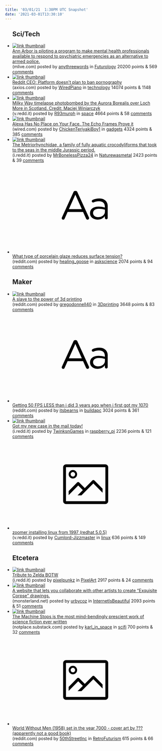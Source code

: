 ```yaml
---
title: '03/01/21  1:30PM UTC Snapshot'
date: '2021-03-01T13:30:10'
---
```

<ul>
<h2>Sci/Tech</h2>

<li><a href='https://www.mlive.com/news/ann-arbor/2021/02/should-police-respond-to-mental-health-emergencies-ann-arbor-exploring-alternatives.html'><img src='https://a.thumbs.redditmedia.com/ADTtNkdiq5EJYa0jSiWRaSDQbEvoax8GxytfP8m6Yu4.jpg' alt='link thumbnail'></a><div><div class='linkTitle'><a href='https://www.mlive.com/news/ann-arbor/2021/02/should-police-respond-to-mental-health-emergencies-ann-arbor-exploring-alternatives.html'>Ann Arbor is piloting a program to make mental health professionals available to respond to psychiatric emergencies as an alternative to armed police.</a></div>(mlive.com) posted by <a href='https://www.reddit.com/user/anythreewords'>anythreewords</a> in <a href='https://www.reddit.com/r/Futurology'>Futurology</a> 20200 points & 569 <a href='https://www.reddit.com/r/Futurology/comments/luonaz/ann_arbor_is_piloting_a_program_to_make_mental/'>comments</a></div></li>

<li><a href='https://www.axios.com/reddit-ceo-pornography-axios-hbo-a16f347b-0da5-4368-97ec-a8d3cdfab064.html'><img src='https://b.thumbs.redditmedia.com/PSX-HLTxGqKqrA75o1gAc8mC1OKOzd6Z0wr5FpkhrIQ.jpg' alt='link thumbnail'></a><div><div class='linkTitle'><a href='https://www.axios.com/reddit-ceo-pornography-axios-hbo-a16f347b-0da5-4368-97ec-a8d3cdfab064.html'>Reddit CEO: Platform doesn't plan to ban pornography</a></div>(axios.com) posted by <a href='https://www.reddit.com/user/WiredPiano'>WiredPiano</a> in <a href='https://www.reddit.com/r/technology'>technology</a> 14074 points & 1148 <a href='https://www.reddit.com/r/technology/comments/luu824/reddit_ceo_platform_doesnt_plan_to_ban_pornography/'>comments</a></div></li>

<li><a href='https://v.redd.it/ayyhazwq08k61'><img src='https://b.thumbs.redditmedia.com/Pzz0R3EP9TKgMJFXBCxoxRUBjV_ChWBpd3nO7skXmOo.jpg' alt='link thumbnail'></a><div><div class='linkTitle'><a href='https://v.redd.it/ayyhazwq08k61'>Milky Way timelapse photobombed by the Aurora Borealis over Loch More in Scotland. Credit: Maciej Winiarczyk</a></div>(v.redd.it) posted by <a href='https://www.reddit.com/user/R93murph'>R93murph</a> in <a href='https://www.reddit.com/r/space'>space</a> 4664 points & 58 <a href='https://www.reddit.com/r/space/comments/lug5m5/milky_way_timelapse_photobombed_by_the_aurora/'>comments</a></div></li>

<li><a href='https://www.wired.com/review/amazon-echo-frames/'><img src='https://b.thumbs.redditmedia.com/-r_Mf6XmbkMoxmARMlzuUU60ujLLEc_Kz1tvTi6mrqU.jpg' alt='link thumbnail'></a><div><div class='linkTitle'><a href='https://www.wired.com/review/amazon-echo-frames/'>Alexa Has No Place on Your Face. The Echo Frames Prove it</a></div>(wired.com) posted by <a href='https://www.reddit.com/user/ChickenTeriyakiBoy1'>ChickenTeriyakiBoy1</a> in <a href='https://www.reddit.com/r/gadgets'>gadgets</a> 4324 points & 385 <a href='https://www.reddit.com/r/gadgets/comments/lurb4w/alexa_has_no_place_on_your_face_the_echo_frames/'>comments</a></div></li>

<li><a href='https://i.redd.it/kc1rt30yi9k61.jpg'><img src='https://b.thumbs.redditmedia.com/cgRutqZcQR-K1b2HAEdTcWi1zJqZQkWD1NjXhs3GM-A.jpg' alt='link thumbnail'></a><div><div class='linkTitle'><a href='https://i.redd.it/kc1rt30yi9k61.jpg'>The Metriorhynchidae, a family of fully aquatic crocodyliforms that took to the seas in the middle Jurassic period.</a></div>(i.redd.it) posted by <a href='https://www.reddit.com/user/MrBonelessPizza24'>MrBonelessPizza24</a> in <a href='https://www.reddit.com/r/Naturewasmetal'>Naturewasmetal</a> 2423 points & 39 <a href='https://www.reddit.com/r/Naturewasmetal/comments/lumxs7/the_metriorhynchidae_a_family_of_fully_aquatic/'>comments</a></div></li>

<li><a href='https://www.reddit.com/r/askscience/comments/lul7nu/what_type_of_porcelain_glaze_reduces_surface/'><svg version='1.1' viewBox='-34 -12 104 64' preserveAspectRatio='xMidYMid slice' xmlns='http://www.w3.org/2000/svg' xmlns:xlink='http://www.w3.org/1999/xlink'>
    <title>text link thumbnail</title>
    <path d='M12.19,8.84a1.45,1.45,0,0,0-1.4-1h-.12a1.46,1.46,0,0,0-1.42,1L1.14,26.56a1.29,1.29,0,0,0-.14.59,1,1,0,0,0,1,1,1.12,1.12,0,0,0,1.08-.77l2.08-4.65h11l2.08,4.59a1.24,1.24,0,0,0,1.12.83,1.08,1.08,0,0,0,1.08-1.08,1.64,1.64,0,0,0-.14-.57ZM6.08,20.71l4.59-10.22,4.6,10.22Z'>
    </path>
    <path d='M32.24,14.78A6.35,6.35,0,0,0,27.6,13.2a11.36,11.36,0,0,0-4.7,1,1,1,0,0,0-.58.89,1,1,0,0,0,.94.92,1.23,1.23,0,0,0,.39-.08,8.87,8.87,0,0,1,3.72-.81c2.7,0,4.28,1.33,4.28,3.92v.5a15.29,15.29,0,0,0-4.42-.61c-3.64,0-6.14,1.61-6.14,4.64v.05c0,2.95,2.7,4.48,5.37,4.48a6.29,6.29,0,0,0,5.19-2.48V26.9a1,1,0,0,0,1,1,1,1,0,0,0,1-1.06V19A5.71,5.71,0,0,0,32.24,14.78Zm-.56,7.7c0,2.28-2.17,3.89-4.81,3.89-1.94,0-3.61-1.06-3.61-2.86v-.06c0-1.8,1.5-3,4.2-3a15.2,15.2,0,0,1,4.22.61Z'>
    </path>
    </svg></a><div><div class='linkTitle'><a href='https://www.reddit.com/r/askscience/comments/lul7nu/what_type_of_porcelain_glaze_reduces_surface/'>What type of porcelain glaze reduces surface tension?</a></div>(reddit.com) posted by <a href='https://www.reddit.com/user/healing_goose'>healing_goose</a> in <a href='https://www.reddit.com/r/askscience'>askscience</a> 2074 points & 94 <a href='https://www.reddit.com/r/askscience/comments/lul7nu/what_type_of_porcelain_glaze_reduces_surface/'>comments</a></div></li>

<h2>Maker</h2>

<li><a href='https://www.reddit.com/gallery/luvm4o'><img src='https://b.thumbs.redditmedia.com/hialWFlariUN6D4vp8nTGDsJ7bfmG5-KCsHSY-ZxalM.jpg' alt='link thumbnail'></a><div><div class='linkTitle'><a href='https://www.reddit.com/gallery/luvm4o'>A slave to the power of 3d printing</a></div>(reddit.com) posted by <a href='https://www.reddit.com/user/gregodonnell40'>gregodonnell40</a> in <a href='https://www.reddit.com/r/3Dprinting'>3Dprinting</a> 3648 points & 83 <a href='https://www.reddit.com/r/3Dprinting/comments/luvm4o/a_slave_to_the_power_of_3d_printing/'>comments</a></div></li>

<li><a href='https://www.reddit.com/r/buildapc/comments/lul894/getting_50_fps_less_than_i_did_3_years_ago_when_i/'><svg version='1.1' viewBox='-34 -12 104 64' preserveAspectRatio='xMidYMid slice' xmlns='http://www.w3.org/2000/svg' xmlns:xlink='http://www.w3.org/1999/xlink'>
    <title>text link thumbnail</title>
    <path d='M12.19,8.84a1.45,1.45,0,0,0-1.4-1h-.12a1.46,1.46,0,0,0-1.42,1L1.14,26.56a1.29,1.29,0,0,0-.14.59,1,1,0,0,0,1,1,1.12,1.12,0,0,0,1.08-.77l2.08-4.65h11l2.08,4.59a1.24,1.24,0,0,0,1.12.83,1.08,1.08,0,0,0,1.08-1.08,1.64,1.64,0,0,0-.14-.57ZM6.08,20.71l4.59-10.22,4.6,10.22Z'>
    </path>
    <path d='M32.24,14.78A6.35,6.35,0,0,0,27.6,13.2a11.36,11.36,0,0,0-4.7,1,1,1,0,0,0-.58.89,1,1,0,0,0,.94.92,1.23,1.23,0,0,0,.39-.08,8.87,8.87,0,0,1,3.72-.81c2.7,0,4.28,1.33,4.28,3.92v.5a15.29,15.29,0,0,0-4.42-.61c-3.64,0-6.14,1.61-6.14,4.64v.05c0,2.95,2.7,4.48,5.37,4.48a6.29,6.29,0,0,0,5.19-2.48V26.9a1,1,0,0,0,1,1,1,1,0,0,0,1-1.06V19A5.71,5.71,0,0,0,32.24,14.78Zm-.56,7.7c0,2.28-2.17,3.89-4.81,3.89-1.94,0-3.61-1.06-3.61-2.86v-.06c0-1.8,1.5-3,4.2-3a15.2,15.2,0,0,1,4.22.61Z'>
    </path>
    </svg></a><div><div class='linkTitle'><a href='https://www.reddit.com/r/buildapc/comments/lul894/getting_50_fps_less_than_i_did_3_years_ago_when_i/'>Getting 50 FPS LESS than i did 3 years ago when i first got my 1070</a></div>(reddit.com) posted by <a href='https://www.reddit.com/user/itsbearns'>itsbearns</a> in <a href='https://www.reddit.com/r/buildapc'>buildapc</a> 3024 points & 361 <a href='https://www.reddit.com/r/buildapc/comments/lul894/getting_50_fps_less_than_i_did_3_years_ago_when_i/'>comments</a></div></li>

<li><a href='https://i.redd.it/2l65sqfw99k61.jpg'><img src='https://b.thumbs.redditmedia.com/eonXwircUg1thogGD66xbrJVa7WAHc75_syNq6OOfio.jpg' alt='link thumbnail'></a><div><div class='linkTitle'><a href='https://i.redd.it/2l65sqfw99k61.jpg'>Got my new case in the mail today!</a></div>(i.redd.it) posted by <a href='https://www.reddit.com/user/TwinksnGames'>TwinksnGames</a> in <a href='https://www.reddit.com/r/raspberry_pi'>raspberry_pi</a> 2236 points & 121 <a href='https://www.reddit.com/r/raspberry_pi/comments/lulqgg/got_my_new_case_in_the_mail_today/'>comments</a></div></li>

<li><a href='https://v.redd.it/i5umaj4ntak61'><svg version='1.1' viewBox='-34 -14 104 64' preserveAspectRatio='xMidYMid meet' xmlns='http://www.w3.org/2000/svg' xmlns:xlink='http://www.w3.org/1999/xlink'>
    <title>link thumbnail</title>
    <path d='M32,4H4A2,2,0,0,0,2,6V30a2,2,0,0,0,2,2H32a2,2,0,0,0,2-2V6A2,2,0,0,0,32,4ZM4,30V6H32V30Z'></path>
    <path d='M8.92,14a3,3,0,1,0-3-3A3,3,0,0,0,8.92,14Zm0-4.6A1.6,1.6,0,1,1,7.33,11,1.6,1.6,0,0,1,8.92,9.41Z'></path>
    <path d='M22.78,15.37l-5.4,5.4-4-4a1,1,0,0,0-1.41,0L5.92,22.9v2.83l6.79-6.79L16,22.18l-3.75,3.75H15l8.45-8.45L30,24V21.18l-5.81-5.81A1,1,0,0,0,22.78,15.37Z'></path>
    </svg></a><div><div class='linkTitle'><a href='https://v.redd.it/i5umaj4ntak61'>zoomer installing linux from 1997 (redhat 5.0.5)</a></div>(v.redd.it) posted by <a href='https://www.reddit.com/user/Cumlord-Jizzmaster'>Cumlord-Jizzmaster</a> in <a href='https://www.reddit.com/r/linux'>linux</a> 636 points & 149 <a href='https://www.reddit.com/r/linux/comments/lut27o/zoomer_installing_linux_from_1997_redhat_505/'>comments</a></div></li>

<h2>Etcetera</h2>

<li><a href='https://i.redd.it/70unipzpdak61.jpg'><img src='https://a.thumbs.redditmedia.com/PHxCkRF1OW-eV0MQF-HIohRPnDUpYFbk9ZlQhIbj5q8.jpg' alt='link thumbnail'></a><div><div class='linkTitle'><a href='https://i.redd.it/70unipzpdak61.jpg'>Tribute to Zelda BOTW</a></div>(i.redd.it) posted by <a href='https://www.reddit.com/user/pixelpunkz'>pixelpunkz</a> in <a href='https://www.reddit.com/r/PixelArt'>PixelArt</a> 2917 points & 24 <a href='https://www.reddit.com/r/PixelArt/comments/lur008/tribute_to_zelda_botw/'>comments</a></div></li>

<li><a href='https://monsterland.net'><img src='https://b.thumbs.redditmedia.com/ROHbJ8vQtrA3jLR25mBX-tCZAZVAfcC3u4Zmi4JWlKg.jpg' alt='link thumbnail'></a><div><div class='linkTitle'><a href='https://monsterland.net'>A website that lets you collaborate with other artists to create “Exquisite Corpse” drawings.</a></div>(monsterland.net) posted by <a href='https://www.reddit.com/user/urbycoz'>urbycoz</a> in <a href='https://www.reddit.com/r/InternetIsBeautiful'>InternetIsBeautiful</a> 2093 points & 51 <a href='https://www.reddit.com/r/InternetIsBeautiful/comments/luu0q3/a_website_that_lets_you_collaborate_with_other/'>comments</a></div></li>

<li><a href='https://notplace.substack.com/p/the-machine-stops-is-the-most-mind'><img src='https://b.thumbs.redditmedia.com/SvtYbdbQ9sEV-Y4EY_lAg9k47tQrNBQDCn5Pukqy9zw.jpg' alt='link thumbnail'></a><div><div class='linkTitle'><a href='https://notplace.substack.com/p/the-machine-stops-is-the-most-mind'>The Machine Stops is the most mind-bendingly prescient work of science fiction ever written</a></div>(notplace.substack.com) posted by <a href='https://www.reddit.com/user/karl_in_space'>karl_in_space</a> in <a href='https://www.reddit.com/r/scifi'>scifi</a> 700 points & 32 <a href='https://www.reddit.com/r/scifi/comments/lummut/the_machine_stops_is_the_most_mindbendingly/'>comments</a></div></li>

<li><a href='https://www.reddit.com/gallery/luqi7l'><svg version='1.1' viewBox='-34 -14 104 64' preserveAspectRatio='xMidYMid meet' xmlns='http://www.w3.org/2000/svg' xmlns:xlink='http://www.w3.org/1999/xlink'>
    <title>link thumbnail</title>
    <path d='M32,4H4A2,2,0,0,0,2,6V30a2,2,0,0,0,2,2H32a2,2,0,0,0,2-2V6A2,2,0,0,0,32,4ZM4,30V6H32V30Z'></path>
    <path d='M8.92,14a3,3,0,1,0-3-3A3,3,0,0,0,8.92,14Zm0-4.6A1.6,1.6,0,1,1,7.33,11,1.6,1.6,0,0,1,8.92,9.41Z'></path>
    <path d='M22.78,15.37l-5.4,5.4-4-4a1,1,0,0,0-1.41,0L5.92,22.9v2.83l6.79-6.79L16,22.18l-3.75,3.75H15l8.45-8.45L30,24V21.18l-5.81-5.81A1,1,0,0,0,22.78,15.37Z'></path>
    </svg></a><div><div class='linkTitle'><a href='https://www.reddit.com/gallery/luqi7l'>World Without Men (1958) set in the year 7000 - cover art by ??? (apparently not a good book)</a></div>(reddit.com) posted by <a href='https://www.reddit.com/user/50thStreetInc'>50thStreetInc</a> in <a href='https://www.reddit.com/r/RetroFuturism'>RetroFuturism</a> 615 points & 66 <a href='https://www.reddit.com/r/RetroFuturism/comments/luqi7l/world_without_men_1958_set_in_the_year_7000_cover/'>comments</a></div></li>

</ul>
